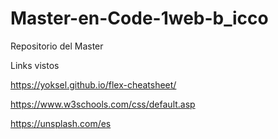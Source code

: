 # Master-en-Code-1web-b_icco
Repositorio del Master


Links vistos

https://yoksel.github.io/flex-cheatsheet/

https://www.w3schools.com/css/default.asp


https://unsplash.com/es


